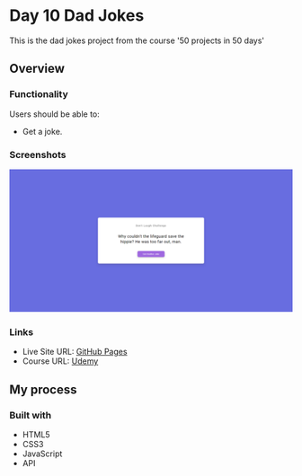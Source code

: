 # Day 10 Dad Jokes

This is the dad jokes project from the course '50 projects in 50 days'

## Overview

### Functionality

Users should be able to:

- Get a joke.

### Screenshots

![](/screenshots/screenshot1.png)

### Links

- Live Site URL: [GitHub Pages](https://aref-akminasi.github.io/day10-dad-jokes/)
- Course URL: [Udemy](https://www.udemy.com/course/50-projects-50-days/?utm_source=adwords&utm_medium=udemyads&utm_campaign=WebDevelopment_v.PROF_la.EN_cc.ROWMTA-B_ti.8322&utm_content=deal4584&utm_term=_._ag_80869579591_._ad_533999956732_._kw__._de_c_._dm__._pl__._ti_dsa-774930035449_._li_1010752_._pd__._&matchtype=&gclid=EAIaIQobChMI762Pj479_wIVHJeDBx1Z6gqdEAAYASAAEgLTq_D_BwE)

## My process

### Built with

- HTML5
- CSS3
- JavaScript
- API
